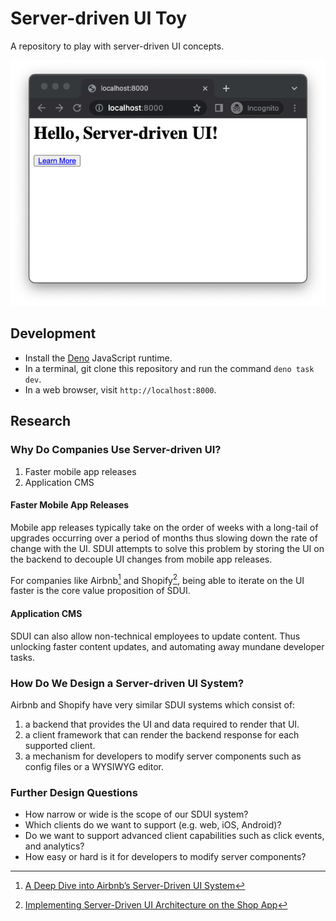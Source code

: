 # Server-driven UI Toy

A repository to play with server-driven UI concepts.

![](images/sdui-example-screenshot.png)

## Development

- Install the [Deno](https://deno.land/manual/getting_started/installation)
  JavaScript runtime.
- In a terminal, git clone this repository and run the command `deno task dev`.
- In a web browser, visit `http://localhost:8000`.

## Research

### Why Do Companies Use Server-driven UI?

1. Faster mobile app releases
2. Application CMS

#### Faster Mobile App Releases

Mobile app releases typically take on the order of weeks with a long-tail of
upgrades occurring over a period of months thus slowing down the rate of change
with the UI. SDUI attempts to solve this problem by storing the UI on the
backend to decouple UI changes from mobile app releases.

For companies like Airbnb[^1] and Shopify[^2], being able to iterate on the UI
faster is the core value proposition of SDUI.

#### Application CMS

SDUI can also allow non-technical employees to update content. Thus unlocking
faster content updates, and automating away mundane developer tasks.

### How Do We Design a Server-driven UI System?

Airbnb and Shopify have very similar SDUI systems which consist of:

1. a backend that provides the UI and data required to render that UI.
2. a client framework that can render the backend response for each supported
   client.
3. a mechanism for developers to modify server components such as config files
   or a WYSIWYG editor.

### Further Design Questions

- How narrow or wide is the scope of our SDUI system?
- Which clients do we want to support (e.g. web, iOS, Android)?
- Do we want to support advanced client capabilities such as click events, and
  analytics?
- How easy or hard is it for developers to modify server components?

[^1]: [A Deep Dive into Airbnb’s Server-Driven UI System](https://medium.com/airbnb-engineering/a-deep-dive-into-airbnbs-server-driven-ui-system-842244c5f5)

[^2]: [Implementing Server-Driven UI Architecture on the Shop App](https://shopify.engineering/server-driven-ui-in-shop-app)
